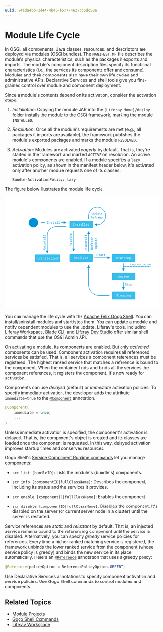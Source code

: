 ```yaml
---
uuid: 74ada4bb-3d44-4b45-b577-4637dc6dc50e
---
```

# Module Life Cycle

In OSGi, all components, Java classes, resources, and descriptors are deployed via modules (OSGi bundles). The `MANIFEST.MF` file describes the module's physical characteristics, such as the packages it exports and imports. The module's component description files specify its functional characteristics (i.e., the services its components offer and consume). Modules and their components also have their own life cycles and administrative APIs. Declarative Services and shell tools give you fine-grained control over module and component deployment.

Since a module's contents depend on its activation, consider the activation steps:

1. *Installation*: Copying the module JAR into the `[Liferay Home]/deploy` folder installs the module to the OSGi framework, marking the module `INSTALLED`.

1. *Resolution*: Once all the module's requirements are met (e.g., all packages it imports are available), the framework publishes the module's exported packages and marks the module `RESOLVED`.

1. *Activation*: Modules are activated *eagerly* by default. That is, they're started in the framework and marked `ACTIVE` on resolution. An active module's components are enabled. If a module specifies a `lazy` activation policy, as shown in the manifest header below, it's activated only after another module requests one of its classes.

   ```properties
   Bundle-ActivationPolicy: lazy
   ```

The figure below illustrates the module life cycle.

![This state diagram illustrates the module life cycle.](./module-lifecycle/images/01.png) 

You can manage the life cycle with the [Apache Felix Gogo Shell](../fundamentals/using-the-gogo-shell.md). You can install/uninstall modules and start/stop them. You can update a module and notify dependent modules to use the update. Liferay's tools, including [Liferay Workspace](../../tooling/liferay-workspace.md), [Blade CLI](../../tooling/blade-cli.md), and [Liferay Dev Studio](https://liferay.dev/-/ide) offer similar shell commands that use the OSGi Admin API.

On activating a module, its components are enabled. But only *activated* components can be used. Component activation requires all referenced services be satisfied. That is, all services a component references must be registered. The highest ranked service that matches a reference is bound to the component. When the container finds and binds all the services the component references, it registers the component. It's now ready for activation.

Components can use *delayed* (default) or *immediate* activation policies. To specify immediate activation, the developer adds the attribute `immediate=true` to the [`@Component`](https://docs.osgi.org/javadoc/osgi.cmpn/7.0.0/org/osgi/service/component/annotations/Component.html) annotation.

```java
@Component(
    immediate = true,
    ...
)
```

Unless immediate activation is specified, the component's activation is delayed. That is, the component's object is created and its classes are loaded once the component is requested. In this way, delayed activation improves startup times and conserves resources.

Gogo Shell's [Service Component Runtime commands](http://felix.apache.org/documentation/subprojects/apache-felix-service-component-runtime.html#shell-command) let you manage components:

- `scr:list [bundleID]`: Lists the module's (bundle's) components.

- `scr:info [componentID|fullClassName]`: Describes the component, including its status and the services it provides.

- `scr:enable [componentID|fullClassName]`: Enables the component.

- `scr:disable [componentID|fullClassName]`: Disables the component. It's disabled on the server (or current server node in a cluster) until the server is restarted.

Service references are *static* and *reluctant* by default. That is, an injected service remains bound to the referencing component until the service is disabled. Alternatively, you can specify *greedy* service policies for references. Every time a higher ranked matching service is registered, the framework unbinds the lower ranked service from the component (whose service policy is greedy) and binds the new service in its place automatically. Here's an [`@Reference`](https://docs.osgi.org/javadoc/osgi.cmpn/7.0.0/org/osgi/service/component/annotations/Reference.html) annotation that uses a greedy policy:

```java
@Reference(policyOption = ReferencePolicyOption.GREEDY)
```

Use Declarative Services annotations to specify component activation and service policies. Use Gogo Shell commands to control modules and components.

## Related Topics

- [Module Projects](../fundamentals/module-projects.md)
- [Gogo Shell Commands](../fundamentals/using-the-gogo-shell/gogo-shell-commands.md)
- [Liferay Workspace](../../tooling/liferay-workspace.md)
